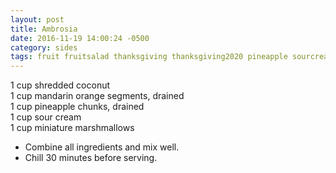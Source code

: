 ```yaml
---
layout: post
title: Ambrosia
date: 2016-11-19 14:00:24 -0500
category: sides
tags: fruit fruitsalad thanksgiving thanksgiving2020 pineapple sourcream dairy
---
```

1 cup shredded coconut  
1 cup mandarin orange segments, drained  
1 cup pineapple chunks, drained  
1 cup sour cream  
1 cup miniature marshmallows  
<ul>
 	<li>Combine all ingredients and mix well.</li>
 	<li>Chill 30 minutes before serving.</li>
</ul>
